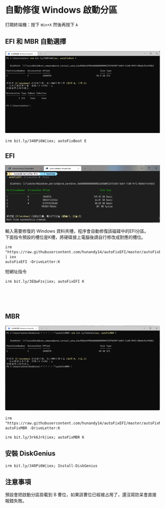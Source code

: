 自動修復 Windows 啟動分區
===

打開終端機：按下 `Win+X` 然後再按下 `A`   

## EFI 和 MBR 自動選擇
![](img/autoFixBoot-MBR.png)

```
irm bit.ly/340Pi6W|iex; autoFixBoot E
```


## EFI
![](img/autoFixEFI.png)

輸入需要修復的 Windows 資料夾槽，程序會自動修復該磁碟中的EFI分區。  
下面指令預設的槽位是K槽，將硬碟接上電腦後請自行修改成對應的槽位。  

```
irm "https://raw.githubusercontent.com/hunandy14/autoFixEFI/master/autoFixEFI.ps1" | iex
autoFixEFI -DriveLetter:K
```

短網址指令

```
irm bit.ly/3EQwFzs|iex; autoFixEFI K
```



</br></br></br>

## MBR
![](img/autoFixMBR.png)

```
irm "https://raw.githubusercontent.com/hunandy14/autoFixEFI/master/autoFixMBR.ps1"|iex
autoFixMBR -DriveLetter:K
```

```
irm bit.ly/3rk6Jrk|iex; autoFixMBR K
```

## 安裝 DiskGenius
```
irm bit.ly/340Pi6W|iex; Install-DiskGenius
```

## 注意事項
預設會把啟動分區掛載到 B 曹位，如果該曹位已經被占用了，還沒寫防呆會直接報錯失敗。